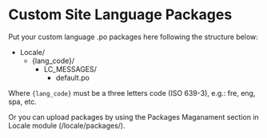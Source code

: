 # Custom Site Language Packages

Put your custom language .po packages here following the structure below:

 * Locale/
     * {lang_code}/
         * LC\_MESSAGES/
             * default.po
 
Where `{lang_code}` must be a three letters code (ISO 639-3), e.g.: fre, eng, spa, etc.

Or you can upload packages by using the Packages Maganament section in Locale module (/locale/packages/).